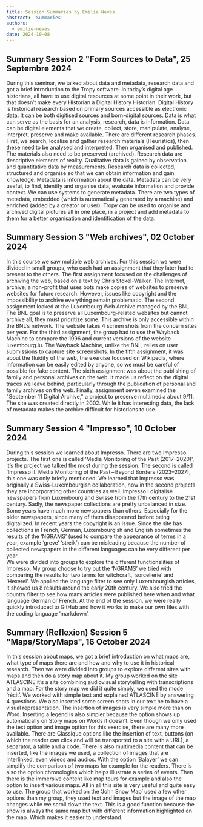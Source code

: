 ```yaml
---
title: Session Summaries by Emilie Neves
abstract: 'Summaries'
authors:
  - emilie-neves
date: 2024-10-08
---
```


## Summary Session 2 "Form Sources to Data", 25 Septembre 2024

During this seminar, we talked about data and metadata, research data and got a brief introduction to the Tropy software. In today’s digital age historians, all have to use digital resources at some point in their work, but that doesn’t make every Historian a Digital History Historian. 
Digital History is historical research based on primary sources accessible as electronic data. It can be both digitised sources and born-digital sources.
Data is what can serve as the basis for an analysis, research, data is information. Data can be digital elements that we create, collect, store, manipulate, analyse, interpret, preserve and make available.
There are different research phases. First, we search, localise and gather research materials (Heuristics), then these need to be analysed and interpreted. Then organised and published. The materials also need to be preserved (archived).
Research data are descriptive elements of reality. Qualitative data is gained by observation and quantitative data by measurements. Research data is collected, structured and organise so that we can obtain information and gain knowledge.
Metadata is information about the data. Metadata can be very useful, to find, identify and organise data, evaluate information and provide context. We can use systems to generate metadata. There are two types of metadata, embedded (which is automatically generated by a machine) and enriched (added by a creator or user).
Tropy can be used to organise and archived digital pictures all in one place, in a project and add metadata to them for a better organisation and identification of the data.

## Summary Session 3 "Web archives", 02 October 2024

In this course we saw multiple web archives. For this session we were divided in small groups, who each had an assignment that they later had to present to the others.
The first assignment focused on the challenges of archiving the web, based on a text by Chris Stokel-Walker. The Internet, archive; a non-profit that uses bots make copies of websites to preserve websites for future research. However, issues like copyright and the impossibility to archive everything remain problematic.
The second assignment looked at the Luxembourg Web Archive managed by the BNL. The BNL goal is to preserve all Luxembourg-related websites but cannot archive all, they must prioritize some. This archive is only accessible within the BNL’s network. The website takes 4 screen shots from the concern sites per year.
For the third assignment, the group had to use the Wayback Machine to compare the 1996 and current versions of the website luxembourg.lu. The Wayback Machine, unlike the BNL, relies on user submissions to capture site screenshots.
In the fifth assignment, it was about the fluidity of the web, the exercise focused on Wikipedia, where information can be easily edited by anyone, so we must be careful of possible for fake content.
The sixth assignment was about the publishing of family and personal archives on the web. It made us reflect on the digital traces we leave behind, particularly through the publication of personal and family archives on the web.
Finally, assignment seven examined the "September 11 Digital Archive," a project to preserve multimedia about 9/11. The site was created directly in 2002. While it has interesting data, the lack of metadata makes the archive difficult for historians to use.

## Summary Session 4 "Impresso", 10 October 2024

During this session we learned about Impresso. There are two Impresso projects. The first one is called ‘Media Monitoring of the Past (2017–2020)’, it’s the project we talked the most during the session. The second is called ‘Impresso II. Media Monitoring of the Past – Beyond Borders (2023–2027), this one was only briefly mentioned. We learned that Impresso was originally a Swiss-Luxembourgish collaboration, now in the second projects they are incorporating other countries as well. Impresso I digitalise newspapers from Luxembourg and Swisse from the 17th century to the 21st century. Sadly, the newspaper collections are pretty unbalanced in size. Some years have much more newspapers than others. Especially for the older newspapers, since many of them disappeared before being digitalized. In recent years the copyright is an issue. Since the site has collections in French, German, Luxembourgish and English sometimes the results of the ‘NGRAMS’ (used to compare the appearance of terms in a year, example ‘greve’ ‘streik’) can be misleading because the number of collected newspapers in the different languages can be very different per year.  
We were divided into groups to explore the different functionalities of Impresso. My group choose to try out the ‘NGRAMS’ we tried with comparing the results for two terms for witchcraft, ‘sorcellerie’ and ‘Hexerei’. We applied the language filter to see only Luxembourgish articles, it showed us 8 results around the early 20th century. We also tried the country filter to see how many articles were published here when and what language German or French.
At the end of the session, we were really quickly introduced to GitHub and how it works to make our own files with the coding language ‘markdown’.

## Summary (Reflexion) Session 5 "Maps/StoryMaps", 16 October 2024

In this session about maps, we got a brief introduction on what maps are, what type of maps there are and how and why to use it in historical research. 
Then we were divided into groups to explore different sites with maps and then do a story map about it. My group worked on the site ATLASCINE it’s a site combining audiovisual storytelling with transcriptions and a map. 
For the story map we did it quite simply, we used the mode ‘récit’. We worked with simple text and explained ATLASCINE by answering 4 questions. We also inserted some screen shots in our text he to have a visual representation. The insertion of images is very simple more than on Word. Inserting a legend is also simpler because the option shows up automatically on Story maps on Words it doesn’t. Even though we only used the text option and image option for this exercise, there are many more available.
There are Classique options like the insertion of text, buttons (on which the reader can click and will be transported to a site with a URL), a separator, a table and a code. There is also multimedia content that can be inserted, like the images we used, a collection of images that are interlinked, even videos and audios. With the option ‘Balayer’ we can simplify the comparison of two maps for example for the readers. There is also the option chronologies which helps illustrate a series of events. Then there is the immersive content like map tours for example and also the option to insert various maps. All in all this site is very useful and quite easy to use.
The group that worked on the ‘John Snow Map’ used a few other options than my group, they used text and images but the image of the map changes while we scroll down the text. This is a good function because the show is always the same map but with different information highlighted on the map. Which makes it easier to understand.

